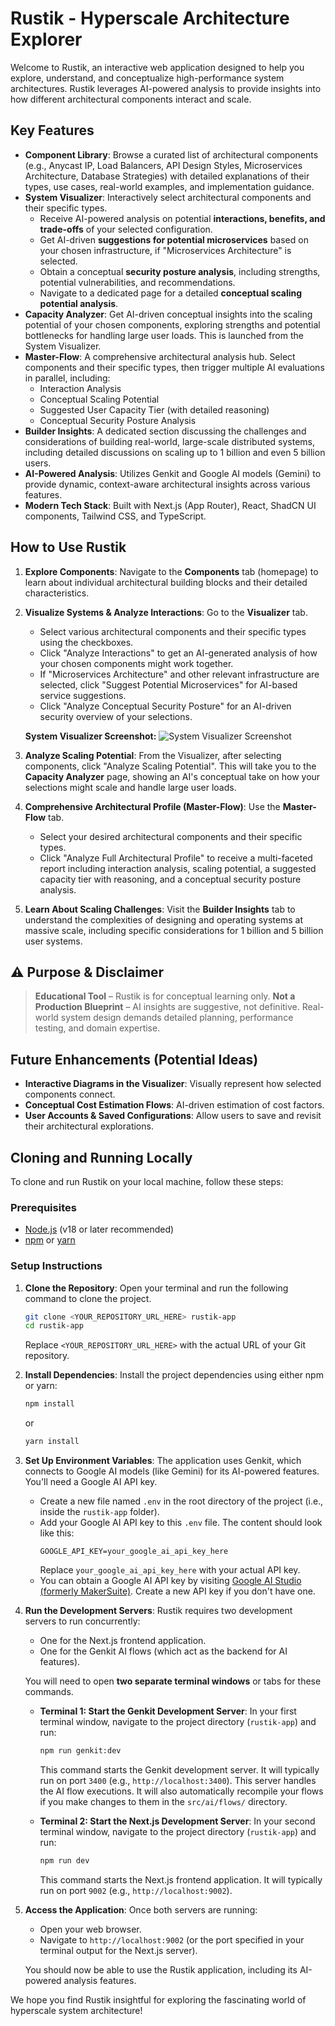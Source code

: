 
# Rustik - Hyperscale Architecture Explorer

Welcome to Rustik, an interactive web application designed to help you explore, understand, and conceptualize high-performance system architectures. Rustik leverages AI-powered analysis to provide insights into how different architectural components interact and scale.

## Key Features

*   **Component Library**: Browse a curated list of architectural components (e.g., Anycast IP, Load Balancers, API Design Styles, Microservices Architecture, Database Strategies) with detailed explanations of their types, use cases, real-world examples, and implementation guidance.
*   **System Visualizer**: Interactively select architectural components and their specific types.
    *   Receive AI-powered analysis on potential **interactions, benefits, and trade-offs** of your selected configuration.
    *   Get AI-driven **suggestions for potential microservices** based on your chosen infrastructure, if "Microservices Architecture" is selected.
    *   Obtain a conceptual **security posture analysis**, including strengths, potential vulnerabilities, and recommendations.
    *   Navigate to a dedicated page for a detailed **conceptual scaling potential analysis**.
*   **Capacity Analyzer**: Get AI-driven conceptual insights into the scaling potential of your chosen components, exploring strengths and potential bottlenecks for handling large user loads. This is launched from the System Visualizer.
*   **Master-Flow**: A comprehensive architectural analysis hub. Select components and their specific types, then trigger multiple AI evaluations in parallel, including:
    *   Interaction Analysis
    *   Conceptual Scaling Potential
    *   Suggested User Capacity Tier (with detailed reasoning)
    *   Conceptual Security Posture Analysis
*   **Builder Insights**: A dedicated section discussing the challenges and considerations of building real-world, large-scale distributed systems, including detailed discussions on scaling up to 1 billion and even 5 billion users.
*   **AI-Powered Analysis**: Utilizes Genkit and Google AI models (Gemini) to provide dynamic, context-aware architectural insights across various features.
*   **Modern Tech Stack**: Built with Next.js (App Router), React, ShadCN UI components, Tailwind CSS, and TypeScript.

## How to Use Rustik

1.  **Explore Components**: Navigate to the **Components** tab (homepage) to learn about individual architectural building blocks and their detailed characteristics.
2.  **Visualize Systems & Analyze Interactions**: Go to the **Visualizer** tab.
    *   Select various architectural components and their specific types using the checkboxes.
    *   Click "Analyze Interactions" to get an AI-generated analysis of how your chosen components might work together.
    *   If "Microservices Architecture" and other relevant infrastructure are selected, click "Suggest Potential Microservices" for AI-based service suggestions.
    *   Click "Analyze Conceptual Security Posture" for an AI-driven security overview of your selections.

    **System Visualizer Screenshot:**
    ![System Visualizer Screenshot](./docs/images/system-visualizer-screenshot.png)

3.  **Analyze Scaling Potential**: From the Visualizer, after selecting components, click "Analyze Scaling Potential". This will take you to the **Capacity Analyzer** page, showing an AI's conceptual take on how your selections might scale and handle large user loads.
4.  **Comprehensive Architectural Profile (Master-Flow)**: Use the **Master-Flow** tab.
    *   Select your desired architectural components and their specific types.
    *   Click "Analyze Full Architectural Profile" to receive a multi-faceted report including interaction analysis, scaling potential, a suggested capacity tier with reasoning, and a conceptual security posture analysis.
5.  **Learn About Scaling Challenges**: Visit the **Builder Insights** tab to understand the complexities of designing and operating systems at massive scale, including specific considerations for 1 billion and 5 billion user systems.

## ⚠️ Purpose & Disclaimer

> **Educational Tool** – Rustik is for conceptual learning only.
> **Not a Production Blueprint** – AI insights are suggestive, not definitive.
> Real-world system design demands detailed planning, performance testing, and domain expertise.

## Future Enhancements (Potential Ideas)

*   **Interactive Diagrams in the Visualizer**: Visually represent how selected components connect.
*   **Conceptual Cost Estimation Flows**: AI-driven estimation of cost factors.
*   **User Accounts & Saved Configurations**: Allow users to save and revisit their architectural explorations.

## Cloning and Running Locally

To clone and run Rustik on your local machine, follow these steps:

### Prerequisites

*   [Node.js](https://nodejs.org/) (v18 or later recommended)
*   [npm](https://www.npmjs.com/) or [yarn](https://yarnpkg.com/)

### Setup Instructions

1.  **Clone the Repository**:
    Open your terminal and run the following command to clone the project.
    ```bash
    git clone <YOUR_REPOSITORY_URL_HERE> rustik-app
    cd rustik-app
    ```
    Replace `<YOUR_REPOSITORY_URL_HERE>` with the actual URL of your Git repository.

2.  **Install Dependencies**:
    Install the project dependencies using either npm or yarn:
    ```bash
    npm install
    ```
    or
    ```bash
    yarn install
    ```

3.  **Set Up Environment Variables**:
    The application uses Genkit, which connects to Google AI models (like Gemini) for its AI-powered features. You'll need a Google AI API key.
    *   Create a new file named `.env` in the root directory of the project (i.e., inside the `rustik-app` folder).
    *   Add your Google AI API key to this `.env` file. The content should look like this:
        ```env
        GOOGLE_API_KEY=your_google_ai_api_key_here
        ```
        Replace `your_google_ai_api_key_here` with your actual API key.
    *   You can obtain a Google AI API key by visiting [Google AI Studio (formerly MakerSuite)](https://aistudio.google.com/). Create a new API key if you don't have one.

4.  **Run the Development Servers**:
    Rustik requires two development servers to run concurrently:
    *   One for the Next.js frontend application.
    *   One for the Genkit AI flows (which act as the backend for AI features).

    You will need to open **two separate terminal windows** or tabs for these commands.

    *   **Terminal 1: Start the Genkit Development Server**:
        In your first terminal window, navigate to the project directory (`rustik-app`) and run:
        ```bash
        npm run genkit:dev
        ```
        This command starts the Genkit development server. It will typically run on port `3400` (e.g., `http://localhost:3400`). This server handles the AI flow executions. It will also automatically recompile your flows if you make changes to them in the `src/ai/flows/` directory.

    *   **Terminal 2: Start the Next.js Development Server**:
        In your second terminal window, navigate to the project directory (`rustik-app`) and run:
        ```bash
        npm run dev
        ```
        This command starts the Next.js frontend application. It will typically run on port `9002` (e.g., `http://localhost:9002`).

5.  **Access the Application**:
    Once both servers are running:
    *   Open your web browser.
    *   Navigate to `http://localhost:9002` (or the port specified in your terminal output for the Next.js server).

    You should now be able to use the Rustik application, including its AI-powered analysis features.

We hope you find Rustik insightful for exploring the fascinating world of hyperscale system architecture!
